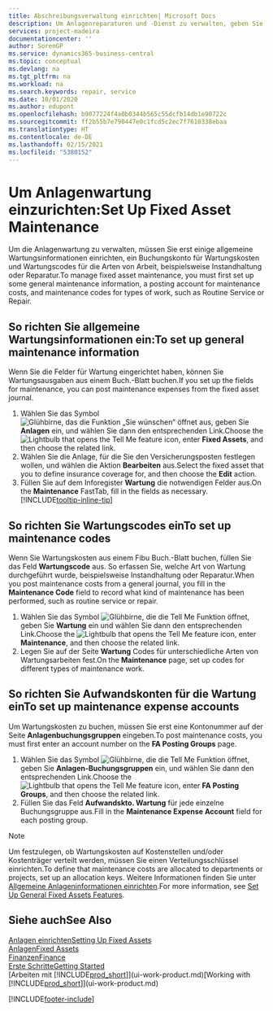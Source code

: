 ```yaml
---
title: Abschreibungsverwaltung einrichten| Microsoft Docs
description: Um Anlagenreparaturen und -Dienst zu verwalten, geben Sie allgemeine Wartungsinformationen, Codes für die Art der Arbeit und eine Buchung für Kosten an.
services: project-madeira
documentationcenter: ''
author: SorenGP
ms.service: dynamics365-business-central
ms.topic: conceptual
ms.devlang: na
ms.tgt_pltfrm: na
ms.workload: na
ms.search.keywords: repair, service
ms.date: 10/01/2020
ms.author: edupont
ms.openlocfilehash: b9077224f4a0b0344b565c55dcfb14db1e90722c
ms.sourcegitcommit: ff2b55b7e790447e0c1fcd5c2ec7f7610338ebaa
ms.translationtype: HT
ms.contentlocale: de-DE
ms.lasthandoff: 02/15/2021
ms.locfileid: "5380152"
---
```

# <a name="set-up-fixed-asset-maintenance"></a><span data-ttu-id="dee06-103">Um Anlagenwartung einzurichten:</span><span class="sxs-lookup"><span data-stu-id="dee06-103">Set Up Fixed Asset Maintenance</span></span>
<span data-ttu-id="dee06-104">Um die Anlagenwartung zu verwalten, müssen Sie erst einige allgemeine Wartungsinformationen einrichten, ein Buchungskonto für Wartungskosten und Wartungscodes für die Arten von Arbeit, beispielsweise Instandhaltung oder Reparatur.</span><span class="sxs-lookup"><span data-stu-id="dee06-104">To manage fixed asset maintenance, you must first set up some general maintenance information, a posting account for maintenance costs, and maintenance codes for types of work, such as Routine Service or Repair.</span></span>

## <a name="to-set-up-general-maintenance-information"></a><span data-ttu-id="dee06-105">So richten Sie allgemeine Wartungsinformationen ein:</span><span class="sxs-lookup"><span data-stu-id="dee06-105">To set up general maintenance information</span></span>
<span data-ttu-id="dee06-106">Wenn Sie die Felder für Wartung eingerichtet haben, können Sie Wartungsausgaben aus einem Buch.-Blatt buchen.</span><span class="sxs-lookup"><span data-stu-id="dee06-106">If you set up the fields for maintenance, you can post maintenance expenses from the fixed asset journal.</span></span>

1. <span data-ttu-id="dee06-107">Wählen Sie das Symbol ![Glühbirne, das die Funktion „Sie wünschen“ öffnet](media/ui-search/search_small.png "Sagen Sie mir, was Sie tun wollen") aus, geben Sie **Anlagen** ein, und wählen Sie dann den entsprechenden Link.</span><span class="sxs-lookup"><span data-stu-id="dee06-107">Choose the ![Lightbulb that opens the Tell Me feature](media/ui-search/search_small.png "Tell me what you want to do") icon, enter **Fixed Assets**, and then choose the related link.</span></span>
2. <span data-ttu-id="dee06-108">Wählen Sie die Anlage, für die Sie den Versicherungsposten festlegen wollen, und wählen die Aktion **Bearbeiten** aus.</span><span class="sxs-lookup"><span data-stu-id="dee06-108">Select the fixed asset that you to define insurance coverage for, and then choose the **Edit** action.</span></span>
3. <span data-ttu-id="dee06-109">Füllen Sie auf dem Inforegister **Wartung** die notwendigen Felder aus.</span><span class="sxs-lookup"><span data-stu-id="dee06-109">On the **Maintenance** FastTab, fill in the fields as necessary.</span></span> [!INCLUDE[tooltip-inline-tip](includes/tooltip-inline-tip_md.md)]

## <a name="to-set-up-maintenance-codes"></a><span data-ttu-id="dee06-110">So richten Sie Wartungscodes ein</span><span class="sxs-lookup"><span data-stu-id="dee06-110">To set up maintenance codes</span></span>
<span data-ttu-id="dee06-111">Wenn Sie Wartungskosten aus einem Fibu Buch.-Blatt buchen, füllen Sie das Feld **Wartungscode** aus. So erfassen Sie, welche Art von Wartung durchgeführt wurde, beispielsweise Instandhaltung oder Reparatur.</span><span class="sxs-lookup"><span data-stu-id="dee06-111">When you post maintenance costs from a general journal, you fill in the **Maintenance Code** field to record what kind of maintenance has been performed, such as routine service or repair.</span></span>

1. <span data-ttu-id="dee06-112">Wählen Sie das Symbol ![Glühbirne, die die Tell Me Funktion öffnet](media/ui-search/search_small.png "Sagen Sie mir, was Sie tun wollen"), geben Sie **Wartung** ein und wählen Sie dann den entsprechenden Link.</span><span class="sxs-lookup"><span data-stu-id="dee06-112">Choose the ![Lightbulb that opens the Tell Me feature](media/ui-search/search_small.png "Tell me what you want to do") icon, enter **Maintenance**, and then choose the related link.</span></span>
2. <span data-ttu-id="dee06-113">Legen Sie auf der Seite **Wartung** Codes für unterschiedliche Arten von Wartungsarbeiten fest.</span><span class="sxs-lookup"><span data-stu-id="dee06-113">On the **Maintenance** page, set up codes for different types of maintenance work.</span></span>

## <a name="to-set-up-maintenance-expense-accounts"></a><span data-ttu-id="dee06-114">So richten Sie Aufwandskonten für die Wartung ein</span><span class="sxs-lookup"><span data-stu-id="dee06-114">To set up maintenance expense accounts</span></span>
<span data-ttu-id="dee06-115">Um Wartungskosten zu buchen, müssen Sie erst eine Kontonummer auf der Seite **Anlagenbuchungsgruppen** eingeben.</span><span class="sxs-lookup"><span data-stu-id="dee06-115">To post maintenance costs, you must first enter an account number on the **FA Posting Groups** page.</span></span>

1. <span data-ttu-id="dee06-116">Wählen Sie das Symbol ![Glühbirne, die die Tell Me Funktion öffnet](media/ui-search/search_small.png "Was möchten Sie tun?"), geben Sie **Anlagen-Buchungsgruppen** ein, und wählen Sie dann den entsprechenden Link.</span><span class="sxs-lookup"><span data-stu-id="dee06-116">Choose the ![Lightbulb that opens the Tell Me feature](media/ui-search/search_small.png "Tell me what you want to do") icon, enter **FA Posting Groups**, and then choose the related link.</span></span>
2. <span data-ttu-id="dee06-117">Füllen Sie das Feld **Aufwandskto. Wartung** für jede einzelne Buchungsgruppe aus.</span><span class="sxs-lookup"><span data-stu-id="dee06-117">Fill in the **Maintenance Expense Account** field for each posting group.</span></span>

> [!NOTE]  
>   <span data-ttu-id="dee06-118">Um festzulegen, ob Wartungskosten auf Kostenstellen und/oder Kostenträger verteilt werden, müssen Sie einen Verteilungsschlüssel einrichten.</span><span class="sxs-lookup"><span data-stu-id="dee06-118">To define that maintenance costs are allocated to departments or projects, set up an allocation keys.</span></span> <span data-ttu-id="dee06-119">Weitere Informationen finden Sie unter [Allgemeine Anlageninformationen einrichten](fa-how-setup-general.md).</span><span class="sxs-lookup"><span data-stu-id="dee06-119">For more information, see [Set Up General Fixed Assets Features](fa-how-setup-general.md).</span></span>

## <a name="see-also"></a><span data-ttu-id="dee06-120">Siehe auch</span><span class="sxs-lookup"><span data-stu-id="dee06-120">See Also</span></span>
[<span data-ttu-id="dee06-121">Anlagen einrichten</span><span class="sxs-lookup"><span data-stu-id="dee06-121">Setting Up Fixed Assets</span></span>](fa-setup.md)  
[<span data-ttu-id="dee06-122">Anlagen</span><span class="sxs-lookup"><span data-stu-id="dee06-122">Fixed Assets</span></span>](fa-manage.md)  
[<span data-ttu-id="dee06-123">Finanzen</span><span class="sxs-lookup"><span data-stu-id="dee06-123">Finance</span></span>](finance.md)  
[<span data-ttu-id="dee06-124">Erste Schritte</span><span class="sxs-lookup"><span data-stu-id="dee06-124">Getting Started</span></span>](product-get-started.md)  
<span data-ttu-id="dee06-125">[Arbeiten mit [!INCLUDE[prod_short](includes/prod_short.md)]](ui-work-product.md)</span><span class="sxs-lookup"><span data-stu-id="dee06-125">[Working with [!INCLUDE[prod_short](includes/prod_short.md)]](ui-work-product.md)</span></span>


[!INCLUDE[footer-include](includes/footer-banner.md)]